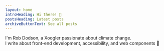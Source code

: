 ```yaml
---
layout: home
introHeading: Hi there! 👋
postsHeading: Latest posts
archiveButtonText: See all posts
---
```


I'm Rob Dodson, a Xoogler passionate about climate change.<br>
I write about front-end development, accessibility, and web components 🐝

